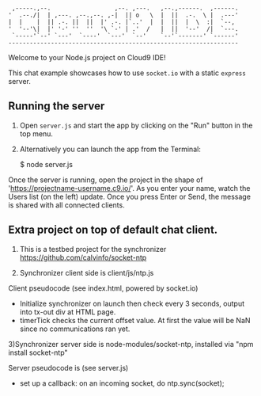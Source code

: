 
     ,-----.,--.                  ,--. ,---.   ,--.,------.  ,------.
    '  .--./|  | ,---. ,--.,--. ,-|  || o   \  |  ||  .-.  \ |  .---'
    |  |    |  || .-. ||  ||  |' .-. |`..'  |  |  ||  |  \  :|  `--, 
    '  '--'\|  |' '-' ''  ''  '\ `-' | .'  /   |  ||  '--'  /|  `---.
     `-----'`--' `---'  `----'  `---'  `--'    `--'`-------' `------'
    ----------------------------------------------------------------- 


Welcome to your Node.js project on Cloud9 IDE!

This chat example showcases how to use `socket.io` with a static `express` server.

## Running the server

1) Open `server.js` and start the app by clicking on the "Run" button in the top menu.

2) Alternatively you can launch the app from the Terminal:

    $ node server.js

Once the server is running, open the project in the shape of 'https://projectname-username.c9.io/'. As you enter your name, watch the Users list (on the left) update. Once you press Enter or Send, the message is shared with all connected clients.

## Extra project on top of default chat client.

1) This is a testbed project for the synchronizer https://github.com/calvinfo/socket-ntp 

2) Synchronizer client side is client/js/ntp.js

Client pseudocode (see index.html, powered by socket.io)
 - Initialize synchronizer on launch then check every 3 seconds, output into tx-out div at HTML page.
 - timerTick checks the current offset value. At first the value will be NaN since no communications ran yet.

3)Synchronizer server side is node-modules/socket-ntp, installed via "npm install socket-ntp"

Server pseudocode is (see server.js)

 - set up a callback: on an incoming socket, do ntp.sync(socket);